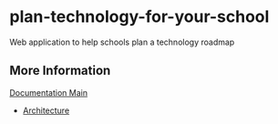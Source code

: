 # plan-technology-for-your-school
Web application to help schools plan a technology roadmap

## More Information

[Documentation Main](./docs/README.md)

- [Architecture](./docs/architecture/README.md)